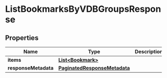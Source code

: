 

# ListBookmarksByVDBGroupsResponse


## Properties

| Name | Type | Description | Notes |
|------------ | ------------- | ------------- | -------------|
|**items** | [**List&lt;Bookmark&gt;**](Bookmark.md) |  |  [optional] |
|**responseMetadata** | [**PaginatedResponseMetadata**](PaginatedResponseMetadata.md) |  |  [optional] |



